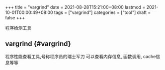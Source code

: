 +++
title = "vargrind"
date = 2021-08-28T15:21:00+08:00
lastmod = 2021-10-01T00:00:49+08:00
tags = ["vargrind"]
categories = ["tool"]
draft = false
+++

程序检测工具

<!--more-->


## vargrind {#vargrind}

程序性能查看工具,号称程序员的瑞士军刀
可以查看内存信息, 函数调用, cache信息等等